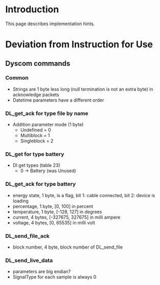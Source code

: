 # Introduction
This page describes implementation hints.

# Deviation from Instruction for Use

## Dyscom commands

### Common
- Strings are 1 byte less long (null termination is not an extra byte) in acknowledge packets
- Datetime parameters have a different order

### DL_get_ack for type file by name
- Addition parameter mode (1 byte)
  - Undefined = 0
  - Multiblock = 1
  - Singleblock = 2

### DL_get for type battery
- Dl get types (table 23)
  - 0 -> Battery (was Unused)

### DL_get_ack for type battery
- energy state, 1 byte, is a flag, bit 1: cable connected, bit 2: device is loading
- percentage, 1 byte, [0, 100] in percent
- temperature, 1 byte, [-128, 127] in degrees
- current, 4 bytes, [-327675, 327675] in milli ampere
- voltage, 4 bytes, [0, 65535] in milli volt

### DL_send_file_ack
- block number, 4 byte, block number of DL_send_file

### DL_send_live_data
- parameters are big endian?
- SignalType for each sample is always 0